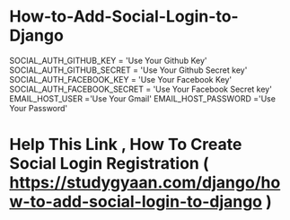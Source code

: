 # How-to-Add-Social-Login-to-Django

SOCIAL_AUTH_GITHUB_KEY = 'Use Your Github Key'
SOCIAL_AUTH_GITHUB_SECRET = 'Use Your Github Secret key'
SOCIAL_AUTH_FACEBOOK_KEY = 'Use Your Facebook Key'
SOCIAL_AUTH_FACEBOOK_SECRET = 'Use Your Facebook Secret key'
EMAIL_HOST_USER ='Use Your Gmail'
EMAIL_HOST_PASSWORD ='Use Your Password'

# Help This Link , How To Create Social Login Registration ( https://studygyaan.com/django/how-to-add-social-login-to-django )
